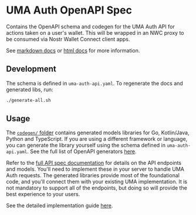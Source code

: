 # UMA Auth OpenAPI Spec

Contains the OpenAPI schema and codegen for the UMA Auth API for actions taken on a user's wallet. This will be wrapped in an NWC proxy to be consumed via Nostr Wallet Connect client apps.

See [markdown docs](./docs-markdown/README.md) or [html docs](./docs/index.html) for more information.

## Development

The schema is defined in `uma-auth-api.yaml`. To regenerate the docs and generated libs, run:

```bash
./generate-all.sh
```

## Usage

The [`codegen/` folder](./codegen/) contains generated models libraries for Go, Kotlin/Java, Python and TypeScript. If you are using a different framework or language, you can generate the library yourself using the schema defined in `uma-auth-api.yaml`. See the full list of OpenAPI generators [here](https://openapi-generator.tech/docs/generators).

Refer to the [full API spec documentation](https://github.com/uma-universal-money-address/uma-auth-api/tree/main/docs-markdown) for details on the API endpoints and models. You'll need to implement these in your server to handle UMA Auth requests. The generated libraries provide most of the foundational code, and you'll connect them with your existing UMA implementation. It is not mandatory to support all of the endpoints, but doing so will provide the best experience to your users.

See the detailed implementation guide [here](https://docs.uma.me/uma-auth/vasp-open-api-schema).
